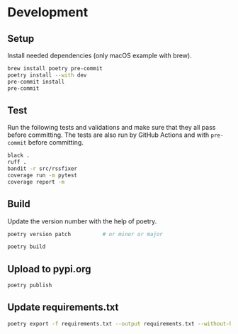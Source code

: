 # Development

## Setup

Install needed dependencies (only macOS example with brew).

```bash
brew install poetry pre-commit
poetry install --with dev
pre-commit install
pre-commit
```

## Test

Run the following tests and validations and make sure that they all pass before committing. The tests are also run by GitHub Actions and with `pre-commit` before committing.

```bash
black .
ruff .
bandit -r src/rssfixer
coverage run -m pytest
coverage report -m
```

## Build

Update the version number with the help of poetry.

```bash
poetry version patch          # or minor or major
```

```bash
poetry build
```

## Upload to pypi.org

```bash
poetry publish
```

## Update requirements.txt

```bash
poetry export -f requirements.txt --output requirements.txt --without-hashes
```
